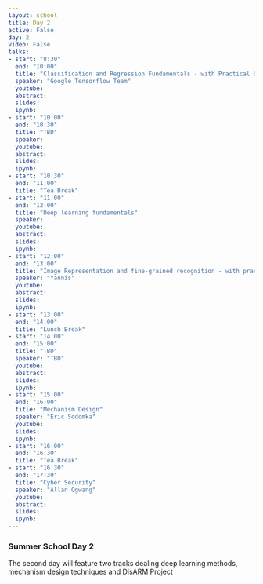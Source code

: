 ```yaml
---
layout: school
title: Day 2
active: False
day: 2
video: False
talks:
- start: "8:30"
  end: "10:00"
  title: "Classification and Regression Fundamentals - with Practical Session"
  speaker: "Google Tensorflow Team" 
  youtube:
  abstract: 
  slides:  
  ipynb: 
- start: "10:00"
  end: "10:30"
  title: "TBD"
  speaker: 
  youtube:
  abstract:
  slides:
  ipynb:
- start: "10:30"
  end: "11:00"
  title: "Tea Break"
- start: "11:00"
  end: "12:00"
  title: "Deep learning fundamentals"
  speaker: 
  youtube:
  abstract:
  slides:
  ipynb: 
- start: "12:00"
  end: "13:00"
  title: "Image Representation and fine-grained recognition - with practical session"
  speaker: "Yannis"
  youtube:
  abstract:
  slides:
  ipynb:
- start: "13:00"
  end: "14:00"
  title: "Lunch Break"
- start: "14:00"
  end: "15:00"
  title: "TBD"
  speaker: "TBD"
  youtube:
  abstract:
  slides:
  ipynb:
- start: "15:00"
  end: "16:00"
  title: "Mechanism Design"
  speaker: "Eric Sodomka"
  youtube:
  slides: 
  ipynb:
- start: "16:00"
  end: "16:30"
  title: "Tea Break"
- start: "16:30"
  end: "17:30"
  title: "Cyber Security"
  speaker: "Allan Ogwang"
  youtube:
  abstract:
  slides:
  ipynb:
---
```


<h3> Summer School Day 2 </h3>

<p>The second day will feature two tracks dealing deep learning methods, mechanism design techniques and DisARM Project</p>
